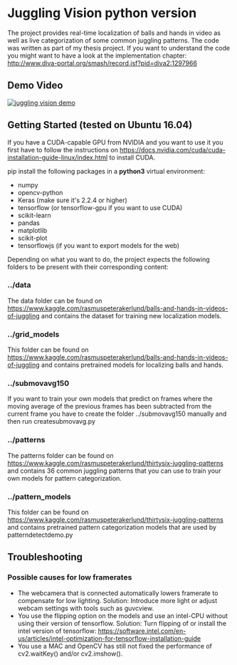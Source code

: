 # Juggling Vision python version

The project provides real-time localization of balls and hands in video as well as live categorization of some common juggling patterns. The code was written as part of my thesis project. If you want to understand the code you might want to have a look at the implementation chapter: http://www.diva-portal.org/smash/record.jsf?pid=diva2:1297966

## Demo Video
[![juggling vision demo](https://img.youtube.com/vi/nsTGB06gu40/0.jpg)](https://www.youtube.com/watch?v=nsTGB06gu40)

## Getting Started (tested on Ubuntu 16.04)
If you have a CUDA-capable GPU from NVIDIA and you want to use it you first have to follow the instructions on https://docs.nvidia.com/cuda/cuda-installation-guide-linux/index.html to install CUDA.

pip install the following packages in a **python3** virtual environment:
* numpy
* opencv-python
* Keras (make sure it's 2.2.4 or higher)
* tensorflow (or tensorflow-gpu if you want to use CUDA)
* scikit-learn
* pandas
* matplotlib
* scikit-plot
* tensorflowjs (if you want to export models for the web)

Depending on what you want to do, the project expects the following folders to be present with their corresponding content:

### ../data
The data folder can be found on https://www.kaggle.com/rasmuspeterakerlund/balls-and-hands-in-videos-of-juggling and contains the dataset for training new localization models.

### ../grid_models
This folder can be found on https://www.kaggle.com/rasmuspeterakerlund/balls-and-hands-in-videos-of-juggling and contains pretrained models for localizing balls and hands.

### ../submovavg150
If you want to train your own models that predict on frames where the moving average of the previous frames has been subtracted from the current frame you have to create the folder ../submovavg150 manually and then run createsubmovavg.py

### ../patterns
The patterns folder can be found on https://www.kaggle.com/rasmuspeterakerlund/thirtysix-juggling-patterns and contains 36 common juggling patterns that you can use to train your own models for pattern categorization.

### ../pattern_models
This folder can be found on https://www.kaggle.com/rasmuspeterakerlund/thirtysix-juggling-patterns and contains pretrained pattern categorization models that are used by patterndetectdemo.py

## Troubleshooting
### Possible causes for low framerates
* The webcamera that is connected automatically lowers framerate to compensate for low lighting. Solution: Introduce more light or adjust webcam settings with tools such as guvcview.
* You use the flipping option on the models and use an intel-CPU without using their version of tensorflow. Solution: Turn flipping of or install the intel version of tensorflow: https://software.intel.com/en-us/articles/intel-optimization-for-tensorflow-installation-guide
* You use a MAC and OpenCV has still not fixed the performance of cv2.waitKey() and/or cv2.imshow().
